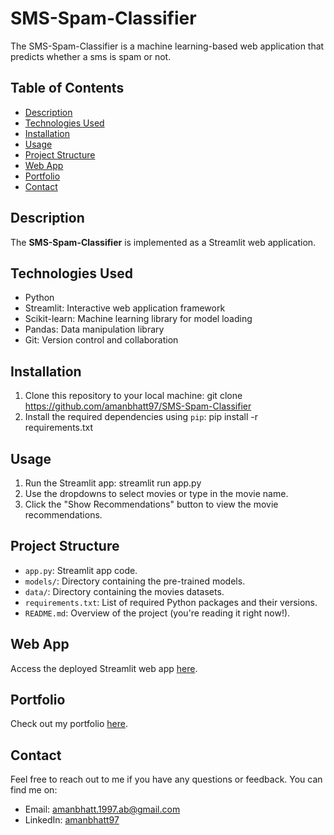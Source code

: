 # SMS-Spam-Classifier
The SMS-Spam-Classifier is a machine learning-based web application that predicts whether a sms is spam or not.

## Table of Contents

- [Description](#description)
- [Technologies Used](#technologies-used)
- [Installation](#installation)
- [Usage](#usage)
- [Project Structure](#project-structure)
- [Web App](#web_app)
- [Portfolio](#portfolio)
- [Contact](#contact)

## Description

The **SMS-Spam-Classifier** is implemented as a Streamlit web application.

## Technologies Used

- Python
- Streamlit: Interactive web application framework
- Scikit-learn: Machine learning library for model loading
- Pandas: Data manipulation library
- Git: Version control and collaboration

## Installation

1. Clone this repository to your local machine: git clone https://github.com/amanbhatt97/SMS-Spam-Classifier
2. Install the required dependencies using `pip`: pip install -r requirements.txt

 ## Usage

1. Run the Streamlit app: streamlit run app.py
2. Use the dropdowns to select movies or type in the movie name.
3. Click the "Show Recommendations" button to view the movie recommendations.

## Project Structure

- `app.py`: Streamlit app code.
- `models/`: Directory containing the pre-trained models.
- `data/`: Directory containing the movies datasets.
- `requirements.txt`: List of required Python packages and their versions.
- `README.md`: Overview of the project (you're reading it right now!).

## Web App

Access the deployed Streamlit web app [here](https://spam-classifier-sms.streamlit.app/).

## Portfolio

Check out my portfolio [here](https://amanbhatt97.github.io/portfolio/).

## Contact

Feel free to reach out to me if you have any questions or feedback. You can find me on:

- Email: amanbhatt.1997.ab@gmail.com
- LinkedIn: [amanbhatt97](https://www.linkedin.com/in/amanbhatt1997/)

